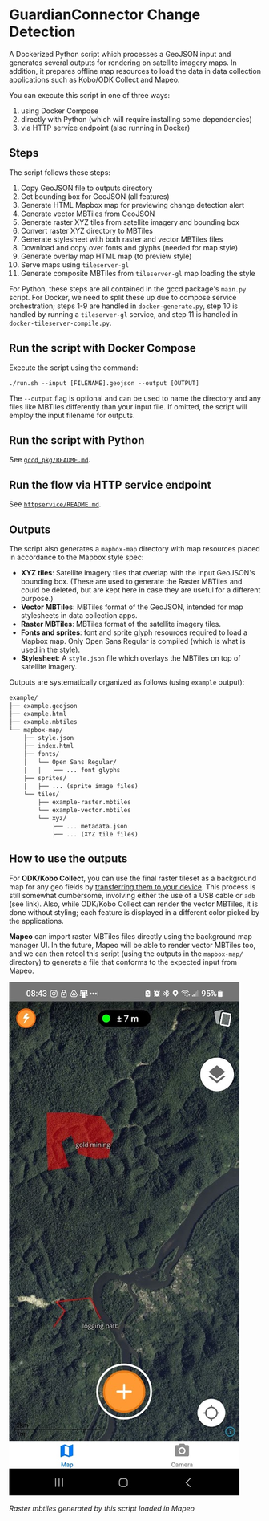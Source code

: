 # GuardianConnector Change Detection

A Dockerized Python script which processes a GeoJSON input and generates several outputs for rendering on satellite imagery maps. In addition, it prepares offline map resources to load the data in data collection applications such as Kobo/ODK Collect and Mapeo.

You can execute this script in one of three ways:
1) using Docker Compose
2) directly with Python (which will require installing some dependencies)
3) via HTTP service endpoint (also running in Docker)

## Steps

The script follows these steps:

1. Copy GeoJSON file to outputs directory
2. Get bounding box for GeoJSON (all features)
3. Generate HTML Mapbox map for previewing change detection alert
4. Generate vector MBTiles from GeoJSON
5. Generate raster XYZ tiles from satellite imagery and bounding box
6. Convert raster XYZ directory to MBTiles
7. Generate stylesheet with both raster and vector MBTiles files
8. Download and copy over fonts and glyphs (needed for map style)
9. Generate overlay map HTML map (to preview style)
10. Serve maps using `tileserver-gl`
11. Generate composite MBTiles from `tileserver-gl` map loading the style

For Python, these steps are all contained in the gccd package's `main.py` script. For Docker, we need to split these up due to compose service orchestration; steps 1-9 are handled in  `docker-generate.py`, step 10 is handled by running a `tileserver-gl` service, and step 11 is handled in `docker-tileserver-compile.py`.

## Run the script with Docker Compose

Execute the script using the command:

```
./run.sh --input [FILENAME].geojson --output [OUTPUT]
```

The `--output` flag is optional and can be used to name the directory and any files like MBTiles differently than your input file. If omitted, the script will employ the input filename for outputs.

## Run the script with Python

See [`gccd_pkg/README.md`](gccd_pkg/README.md).

## Run the flow via HTTP service endpoint

See [`httpservice/README.md`](httpservice/README.md).

## Outputs

The script also generates a `mapbox-map` directory with map resources placed in accordance to the Mapbox style spec:

* **XYZ tiles**:  Satellite imagery tiles that overlap with the input GeoJSON's bounding box. (These are used to generate the Raster MBTiles and could be deleted, but are kept here in case they are useful for a different purpose.)
* **Vector MBTiles**: MBTiles format of the GeoJSON, intended for map stylesheets in data collection apps.
* **Raster MBTiles**: MBTiles format of the satellite imagery tiles.
* **Fonts and sprites**: font and sprite glyph resources required to load a Mapbox map. Only Open Sans Regular is compiled (which is what is used in the style).
* **Stylesheet**: A `style.json` file which overlays the MBTiles on top of satellite imagery.

Outputs are systematically organized as follows (using `example` output):

```
example/
├── example.geojson
├── example.html
├── example.mbtiles
└── mapbox-map/
    ├── style.json
    ├── index.html
    ├── fonts/
    │   └── Open Sans Regular/
    │   │   ├── ... font glyphs
    ├── sprites/
    │   ├── ... (sprite image files)
    └── tiles/
        ├── example-raster.mbtiles
        └── example-vector.mbtiles
        └── xyz/
            ├── ... metadata.json
            ├── ... (XYZ tile files)
```

## How to use the outputs

For **ODK/Kobo Collect**, you can use the final raster tileset as a background map for any geo fields by [transferring them to your device](https://docs.getodk.org/collect-offline-maps/). This process is still somewhat cumbersome, involving either the use of a USB cable or `adb` (see link). Also, while ODK/Kobo Collect can render the vector MBTiles, it is done without styling; each feature is displayed in a different color picked by the applications.

 **Mapeo** can import raster MBTiles files directly using the background map manager UI. In the future, Mapeo will be able to render vector MBTiles too, and we can then retool this script (using the outputs in the `mapbox-map/` directory) to generate a file that conforms to the expected input from Mapeo.

![Raster mbtiles generated by this script loaded in Mapeo](images/mapeo.jpg)

*Raster mbtiles generated by this script loaded in Mapeo*